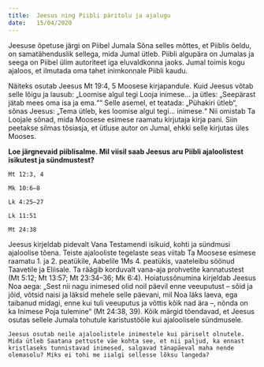 ```yaml
---
title:  Jeesus ning Piibli päritolu ja ajalugu
date:   15/04/2020
---
```


Jeesuse õpetuse järgi on Piibel Jumala Sõna selles mõttes, et Piiblis öeldu, on samatähenduslik sellega, mida Jumal ütleb. Piibli algupära on Jumalas ja seega on Piibel ülim autoriteet iga eluvaldkonna jaoks. Jumal toimis kogu ajaloos, et ilmutada oma tahet inimkonnale Piibli kaudu.

Näiteks osutab Jeesus Mt 19:4, 5 Moosese kirjapandule. Kuid Jeesus võtab selle lõigu ja lausub: „Loomise algul tegi Looja inimese… ja ütles: „Seepärast jätab mees oma isa ja ema.““ Selle asemel, et teatada: „Pühakiri ütleb“, sõnas Jeesus: „Tema ütleb, kes loomise algul tegi… inimese.“ Nii omistab Ta Loojale sõnad, mida Moosese esimese raamatu kirjutaja kirja pani. Siin peetakse silmas tõsiasja, et ütluse autor on Jumal, ehkki selle kirjutas üles Mooses.

**Loe järgnevaid piiblisalme. Mil viisil saab Jeesus aru Piibli ajaloolistest isikutest ja sündmustest?**

`Mt 12:3, 4`

`Mk 10:6–8`

`Lk 4:25–27`

`Lk 11:51`

`Mt 24:38`

Jeesus kirjeldab pidevalt Vana Testamendi isikuid, kohti ja sündmusi ajaloolise tõena. Teiste ajalooliste tegelaste seas viitab Ta Moosese esimese raamatu 1. ja 2. peatükile, Aabelile 1Ms 4. peatükis, vaateleibu söönud Taavetile ja Eliisale. Ta räägib korduvalt vana-aja prohvetite kannatustest  
(Mt 5:12; Mt 13:57; Mt 23:34–36; Mk 6:4). Hoiatussõnumina kirjeldab Jeesus Noa aega: „Sest nii nagu inimesed olid noil päevil enne veeuputust – sõid ja jõid, võtsid naisi ja läksid mehele selle päevani, mil Noa läks laeva, ega taibanud midagi, enne kui tuli veeuputus ja võttis kõik nad ära –, nõnda on ka Inimese Poja tulemine“ (Mt 24:38, 39). Kõik märgid tõendavad, et Jeesus osutas sellele Jumala tohutule karistustööle kui ajaloolisele sündmusele.

`Jeesus osutab neile ajaloolistele inimestele kui päriselt olnutele. Mida ütleb Saatana pettuste väe kohta see, et nii paljud, ka ennast kristlaseks tunnistavad inimesed, salgavad tänapäeval maha nende olemasolu? Miks ei tohi me iialgi sellesse lõksu langeda?`
